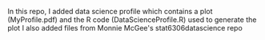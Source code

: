 In this repo, I added data science profile which contains a plot (MyProfile.pdf) and the R code (DataScienceProfile.R) used to generate the plot
I also added files from Monnie McGee's stat6306datascience repo
